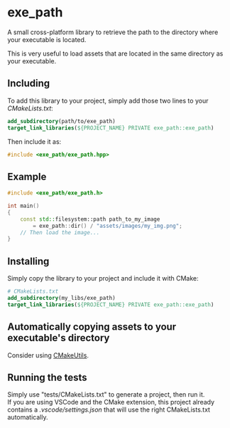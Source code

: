 # exe_path

A small cross-platform library to retrieve the path to the directory where your executable is located.

This is very useful to load assets that are located in the same directory as your executable.

## Including

To add this library to your project, simply add those two lines to your *CMakeLists.txt*:
```cmake
add_subdirectory(path/to/exe_path)
target_link_libraries(${PROJECT_NAME} PRIVATE exe_path::exe_path)
```

Then include it as:
```cpp
#include <exe_path/exe_path.hpp>
```

## Example

```cpp
#include <exe_path/exe_path.h>

int main()
{
    const std::filesystem::path path_to_my_image 
        = exe_path::dir() / "assets/images/my_img.png";
    // Then load the image...
}
```

## Installing

Simply copy the library to your project and include it with CMake:
```cmake title="CMakeLists.txt"
# CMakeLists.txt
add_subdirectory(my_libs/exe_path)
target_link_libraries(${PROJECT_NAME} PRIVATE exe_path::exe_path)
```

## Automatically copying assets to your executable's directory

Consider using [CMakeUtils](https://github.com/Coollab-Art/CMakeUtils).

## Running the tests

Simply use "tests/CMakeLists.txt" to generate a project, then run it.<br/>
If you are using VSCode and the CMake extension, this project already contains a *.vscode/settings.json* that will use the right CMakeLists.txt automatically.
